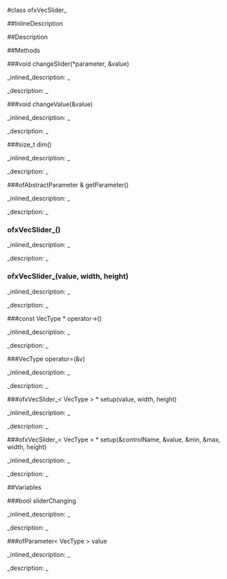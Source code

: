 #class ofxVecSlider_


<!--
_visible: True_
_advanced: False_
_istemplated: True_
_extends: ofxGuiGroup_
-->

##InlineDescription






##Description





##Methods



###void changeSlider(*parameter, &value)

<!--
_syntax: changeSlider(*parameter, &value)_
_name: changeSlider_
_returns: void_
_returns_description: _
_parameters: const void *parameter, float &value_
_access: protected_
_version_started: 0.8.0_
_version_deprecated: _
_summary: _
_constant: False_
_static: False_
_visible: True_
_advanced: False_
-->

_inlined_description: _







_description: _







<!----------------------------------------------------------------------------->

###void changeValue(&value)

<!--
_syntax: changeValue(&value)_
_name: changeValue_
_returns: void_
_returns_description: _
_parameters: VecType &value_
_access: protected_
_version_started: 0.8.0_
_version_deprecated: _
_summary: _
_constant: False_
_static: False_
_visible: True_
_advanced: False_
-->

_inlined_description: _







_description: _







<!----------------------------------------------------------------------------->

###size_t dim()

<!--
_syntax: dim()_
_name: dim_
_returns: size_t_
_returns_description: _
_parameters: _
_access: protected_
_version_started: 0.10.0_
_version_deprecated: _
_summary: _
_constant: False_
_static: True_
_visible: True_
_advanced: False_
-->

_inlined_description: _







_description: _







<!----------------------------------------------------------------------------->

###ofAbstractParameter & getParameter()

<!--
_syntax: getParameter()_
_name: getParameter_
_returns: ofAbstractParameter &_
_returns_description: _
_parameters: _
_access: public_
_version_started: 0.8.0_
_version_deprecated: _
_summary: _
_constant: False_
_static: False_
_visible: True_
_advanced: False_
-->

_inlined_description: _







_description: _







<!----------------------------------------------------------------------------->

### ofxVecSlider_()

<!--
_syntax: ofxVecSlider_()_
_name: ofxVecSlider__
_returns: _
_returns_description: _
_parameters: _
_access: public_
_version_started: 0.8.0_
_version_deprecated: _
_summary: _
_constant: False_
_static: False_
_visible: True_
_advanced: False_
-->

_inlined_description: _







_description: _







<!----------------------------------------------------------------------------->

### ofxVecSlider_(value, width, height)

<!--
_syntax: ofxVecSlider_(value, width, height)_
_name: ofxVecSlider__
_returns: _
_returns_description: _
_parameters: ofParameter< VecType > value, float width, float height_
_access: public_
_version_started: 0.8.0_
_version_deprecated: _
_summary: _
_constant: False_
_static: False_
_visible: True_
_advanced: False_
-->

_inlined_description: _







_description: _







<!----------------------------------------------------------------------------->

###const VecType * operator->()

<!--
_syntax: operator->()_
_name: operator->_
_returns: const VecType *_
_returns_description: _
_parameters: _
_access: public_
_version_started: 0.8.0_
_version_deprecated: _
_summary: _
_constant: False_
_static: False_
_visible: True_
_advanced: False_
-->

_inlined_description: _







_description: _







<!----------------------------------------------------------------------------->

###VecType operator=(&v)

<!--
_syntax: operator=(&v)_
_name: operator=_
_returns: VecType_
_returns_description: _
_parameters: const VecType &v_
_access: public_
_version_started: 0.8.0_
_version_deprecated: _
_summary: _
_constant: False_
_static: False_
_visible: True_
_advanced: False_
-->

_inlined_description: _







_description: _







<!----------------------------------------------------------------------------->

###ofxVecSlider_< VecType > * setup(value, width, height)

<!--
_syntax: setup(value, width, height)_
_name: setup_
_returns: ofxVecSlider_< VecType > *_
_returns_description: _
_parameters: ofParameter< VecType > value, float width, float height_
_access: public_
_version_started: 0.8.0_
_version_deprecated: _
_summary: _
_constant: False_
_static: False_
_visible: True_
_advanced: False_
-->

_inlined_description: _







_description: _







<!----------------------------------------------------------------------------->

###ofxVecSlider_< VecType > * setup(&controlName, &value, &min, &max, width, height)

<!--
_syntax: setup(&controlName, &value, &min, &max, width, height)_
_name: setup_
_returns: ofxVecSlider_< VecType > *_
_returns_description: _
_parameters: const string &controlName, const VecType &value, const VecType &min, const VecType &max, float width, float height_
_access: public_
_version_started: 0.8.0_
_version_deprecated: _
_summary: _
_constant: False_
_static: False_
_visible: True_
_advanced: False_
-->

_inlined_description: _







_description: _







<!----------------------------------------------------------------------------->

##Variables



###bool  sliderChanging

<!--
_name: sliderChanging_
_type: bool _
_access: protected_
_version_started: 0.8.0_
_version_deprecated: _
_summary: _
_visible: True_
_constant: True_
_advanced: False_
-->

_inlined_description: _







_description: _







<!----------------------------------------------------------------------------->

###ofParameter< VecType >  value

<!--
_name: value_
_type: ofParameter< VecType > _
_access: protected_
_version_started: 0.8.0_
_version_deprecated: _
_summary: _
_visible: True_
_constant: True_
_advanced: False_
-->

_inlined_description: _







_description: _







<!----------------------------------------------------------------------------->

